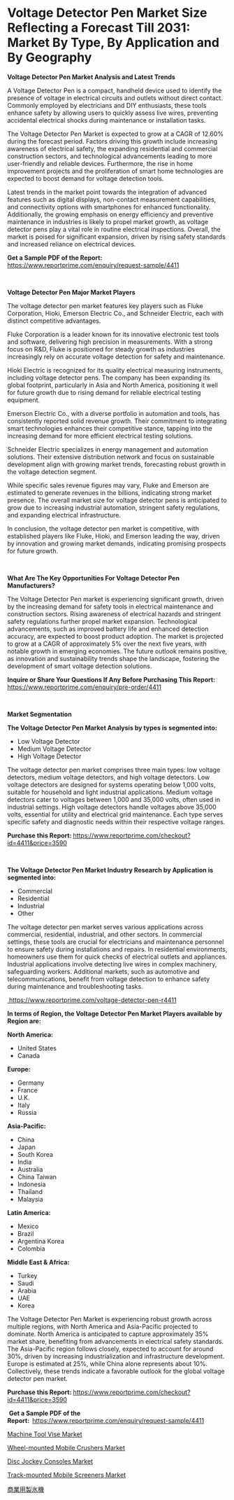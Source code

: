 <p><h1>Voltage Detector Pen Market Size Reflecting a Forecast Till 2031: Market By Type, By Application and By Geography</h1></p><p><strong>Voltage Detector Pen Market Analysis and Latest Trends</strong></p>
<p><p>A Voltage Detector Pen is a compact, handheld device used to identify the presence of voltage in electrical circuits and outlets without direct contact. Commonly employed by electricians and DIY enthusiasts, these tools enhance safety by allowing users to quickly assess live wires, preventing accidental electrical shocks during maintenance or installation tasks.</p><p>The Voltage Detector Pen Market is expected to grow at a CAGR of 12.60% during the forecast period. Factors driving this growth include increasing awareness of electrical safety, the expanding residential and commercial construction sectors, and technological advancements leading to more user-friendly and reliable devices. Furthermore, the rise in home improvement projects and the proliferation of smart home technologies are expected to boost demand for voltage detection tools.</p><p>Latest trends in the market point towards the integration of advanced features such as digital displays, non-contact measurement capabilities, and connectivity options with smartphones for enhanced functionality. Additionally, the growing emphasis on energy efficiency and preventive maintenance in industries is likely to propel market growth, as voltage detector pens play a vital role in routine electrical inspections. Overall, the market is poised for significant expansion, driven by rising safety standards and increased reliance on electrical devices.</p></p>
<p><strong>Get a Sample PDF of the Report:&nbsp;</strong> <a href="https://www.reportprime.com/enquiry/request-sample/4411">https://www.reportprime.com/enquiry/request-sample/4411</a></p>
<p>&nbsp;</p>
<p><strong>Voltage Detector Pen Major Market Players</strong></p>
<p><p>The voltage detector pen market features key players such as Fluke Corporation, Hioki, Emerson Electric Co., and Schneider Electric, each with distinct competitive advantages. </p><p>Fluke Corporation is a leader known for its innovative electronic test tools and software, delivering high precision in measurements. With a strong focus on R&D, Fluke is positioned for steady growth as industries increasingly rely on accurate voltage detection for safety and maintenance. </p><p>Hioki Electric is recognized for its quality electrical measuring instruments, including voltage detector pens. The company has been expanding its global footprint, particularly in Asia and North America, positioning it well for future growth due to rising demand for reliable electrical testing equipment.</p><p>Emerson Electric Co., with a diverse portfolio in automation and tools, has consistently reported solid revenue growth. Their commitment to integrating smart technologies enhances their competitive stance, tapping into the increasing demand for more efficient electrical testing solutions.</p><p>Schneider Electric specializes in energy management and automation solutions. Their extensive distribution network and focus on sustainable development align with growing market trends, forecasting robust growth in the voltage detection segment.</p><p>While specific sales revenue figures may vary, Fluke and Emerson are estimated to generate revenues in the billions, indicating strong market presence. The overall market size for voltage detector pens is anticipated to grow due to increasing industrial automation, stringent safety regulations, and expanding electrical infrastructure.</p><p>In conclusion, the voltage detector pen market is competitive, with established players like Fluke, Hioki, and Emerson leading the way, driven by innovation and growing market demands, indicating promising prospects for future growth.</p></p>
<p>&nbsp;</p>
<p><strong>What Are The Key Opportunities For Voltage Detector Pen Manufacturers?</strong></p>
<p><p>The Voltage Detector Pen market is experiencing significant growth, driven by the increasing demand for safety tools in electrical maintenance and construction sectors. Rising awareness of electrical hazards and stringent safety regulations further propel market expansion. Technological advancements, such as improved battery life and enhanced detection accuracy, are expected to boost product adoption. The market is projected to grow at a CAGR of approximately 5% over the next five years, with notable growth in emerging economies. The future outlook remains positive, as innovation and sustainability trends shape the landscape, fostering the development of smart voltage detection solutions.</p></p>
<p><strong>Inquire or Share Your Questions If Any Before Purchasing This Report:</strong> <a href="https://www.reportprime.com/enquiry/pre-order/4411">https://www.reportprime.com/enquiry/pre-order/4411</a></p>
<p>&nbsp;</p>
<p><strong>Market Segmentation</strong></p>
<p><strong>The Voltage Detector Pen Market Analysis by types is segmented into:</strong></p>
<p><ul><li>Low Voltage Detector</li><li>Medium Voltage Detector</li><li>High Voltage Detector</li></ul></p>
<p><p>The voltage detector pen market comprises three main types: low voltage detectors, medium voltage detectors, and high voltage detectors. Low voltage detectors are designed for systems operating below 1,000 volts, suitable for household and light industrial applications. Medium voltage detectors cater to voltages between 1,000 and 35,000 volts, often used in industrial settings. High voltage detectors handle voltages above 35,000 volts, essential for utility and electrical grid maintenance. Each type serves specific safety and diagnostic needs within their respective voltage ranges.</p></p>
<p><strong>Purchase this Report:&nbsp;</strong><a href="https://www.reportprime.com/checkout?id=4411&price=3590">https://www.reportprime.com/checkout?id=4411&price=3590</a></p>
<p>&nbsp;</p>
<p><strong>The Voltage Detector Pen Market Industry Research by Application is segmented into:</strong></p>
<p><ul><li>Commercial</li><li>Residential</li><li>Industrial</li><li>Other</li></ul></p>
<p><p>The voltage detector pen market serves various applications across commercial, residential, industrial, and other sectors. In commercial settings, these tools are crucial for electricians and maintenance personnel to ensure safety during installations and repairs. In residential environments, homeowners use them for quick checks of electrical outlets and appliances. Industrial applications involve detecting live wires in complex machinery, safeguarding workers. Additional markets, such as automotive and telecommunications, benefit from voltage detection to enhance safety during maintenance and troubleshooting tasks.</p></p>
<p><a href="https://www.reportprime.com/voltage-detector-pen-r4411">&nbsp;https://www.reportprime.com/voltage-detector-pen-r4411</a></p>
<p><strong>In terms of Region, the Voltage Detector Pen Market Players available by Region are:</strong></p>
<p>
    <p> <strong> North America: </strong>
        <ul>
            <li>United States</li>
            <li>Canada</li>
        </ul>
        </p> 
    <p> <strong> Europe: </strong>
        <ul>
            <li>Germany</li>
            <li>France</li>
            <li>U.K.</li>
            <li>Italy</li>
            <li>Russia</li>
        </ul>
        </p> 
    <p> <strong> Asia-Pacific: </strong>
        <ul>
            <li>China</li>
            <li>Japan</li>
            <li>South Korea</li>
            <li>India</li>
            <li>Australia</li>
            <li>China Taiwan</li>
            <li>Indonesia</li>
            <li>Thailand</li>
            <li>Malaysia</li>
        </ul>
        </p> 
    <p> <strong> Latin America: </strong>
        <ul>
            <li>Mexico</li>
            <li>Brazil</li>
            <li>Argentina Korea</li>
            <li>Colombia</li>
        </ul>
        </p> 
    <p> <strong> Middle East & Africa: </strong>
        <ul>
            <li>Turkey</li>
            <li>Saudi</li>
            <li>Arabia</li>
            <li>UAE</li>
            <li>Korea</li>
        </ul>
    </p>
    </p>
<p><p>The Voltage Detector Pen Market is experiencing robust growth across multiple regions, with North America and Asia-Pacific projected to dominate. North America is anticipated to capture approximately 35% market share, benefiting from advancements in electrical safety standards. The Asia-Pacific region follows closely, expected to account for around 30%, driven by increasing industrialization and infrastructure development. Europe is estimated at 25%, while China alone represents about 10%. Collectively, these trends indicate a favorable outlook for the global voltage detector pen market.</p></p>
<p><strong>Purchase this Report: </strong><a href="https://www.reportprime.com/checkout?id=4411&price=3590">https://www.reportprime.com/checkout?id=4411&price=3590</a></p>
<p>&nbsp;<strong>Get a Sample PDF of the Report:&nbsp;&nbsp;</strong><a href="https://www.reportprime.com/enquiry/request-sample/4411">https://www.reportprime.com/enquiry/request-sample/4411</a></p>
<p><strong></strong></p>
<p><p><a href="https://www.linkedin.com/pulse/how-machine-tool-vise-market-evolved-key-trends-regional-dynamics-rfzcc?trackingId=CCzwD7HfRoaCfYj%2F014R5A%3D%3D">Machine Tool Vise Market</a></p><p><a href="https://issuu.com/reportprime-2/docs/wheel-mounted-mobile-crushers-marke_85a4fd865a2b7d">Wheel-mounted Mobile Crushers Market</a></p><p><a href="https://github.com/NorbertYates/Market-Research-Report-List-6/blob/main/disc-jockey-consoles-market.md">Disc Jockey Consoles Market</a></p><p><a href="https://issuu.com/reportprime-2/docs/track-mounted-mobile-screeners-mark_0d0ddd59e13f29">Track-mounted Mobile Screeners Market</a></p><p><a href="https://github.com/lababdou/Market-Research-Report-List-6/blob/main/34370153996.md">商業用製氷機</a></p></p>